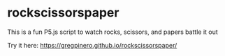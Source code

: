 # rockscissorspaper
This is a fun P5.js script to watch rocks, scissors, and papers battle it out

Try it here:
https://gregpinero.github.io/rockscissorspaper/
